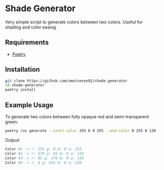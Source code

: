 # Shade Generator

Very simple script to generate colors between two colors. Useful for shading and color easing.

## Requirements

* [Poetry](https://python-poetry.org/docs/#installation)

## Installation

```bash
git clone https://github.com/umutseven92/shade-generator
cd shade-generator
poetry install

```

## Example Usage

To generate two colors between fully opaque red and semi-transparent green:

```bash
poetry run generate --start-color 255 0 0 255 --end-color 0 255 0 120 --amount 2
```

Output:

```bash
Color #1 -> r: 255 g: 0 b: 0 a: 255
Color #2 -> r: 170 g: 85 b: 0 a: 210
Color #3 -> r: 85 g: 170 b: 0 a: 165
Color #4 -> r: 0 g: 255 b: 0 a: 120
```

